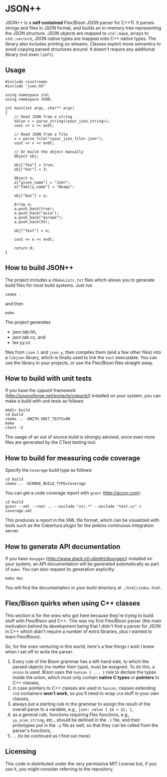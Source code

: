 # JSON++

JSON\+\+ is a **self contained** Flex/Bison JSON parser for C\+\+11. It parses strings and files in JSON format, and builds an in-memory tree representing the JSON structure. JSON objects are mapped to `std::map`s, arrays to `std::vector`s, JSON native types are mapped onto C++ native types. The library also includes printing on streams. Classes exploit move semantics to avoid copying parsed structures around. It doesn't require any additional library (not even `libfl`).

## Usage

	#include <iostream>
	#include "json.hh"
	
	using namespace std;
	using namespace JSON;
	
	int main(int argc, char** argv)
	{
		// Read JSON from a string
		Value v = parse_string(<your_json_string>);
		cout << v << endl;
        
        // Read JSON from a file
		v = parse_file("<your_json_file>.json");
		cout << v << endl;
		
        // Or build the object manually
        Object obj;
    
        obj["foo"] = true;
        obj["bar"] = 3;
    
        Object o;
        o["given_name"] = "John";
        o["family_name"] = "Boags";
    
        obj["baz"] = o;
        
        Array a;
        a.push_back(true);
        a.push_back("asia");
        a.push_back("europe");
        a.push_back(55);
    
        obj["test"] = a;
        
		cout << o << endl;
        
        return 0;
	}

## How to build JSON++

The project includes a `CMakeLists.txt` files which allows you to generate build files for most build systems. Just run

    cmake .    

and then

    make

The project generates 


* json.tab.hh,
* json.tab.cc, and
* lex.yy.cc

files from `json.l` and `json.y`, then compiles them (and a few other files) into a `libjson` library, which is finally used to link the `test` executable. You can use the library in your projects, or use the Flex/Bison files straight away.

## How to build with unit tests

If you have the cppunit framework (http://sourceforge.net/projects/cppunit/) installed on your system, you can make a build with unit tests as follows:

    mkdir build
    cd build
    cmake .. -DWITH_UNIT_TESTS=ON
    make
    ctest -V

The usage of an out of source build is strongly advised, since even more files are generated by the CTest testing tool.   


## How to build for measuring code coverage 

Specify the `Coverage` build type as follows:

    cd build
    cmake .. -DCMAKE_BUILD_TYPE=Coverage

You can get a code coverage report with `gcovr` (http://gcovr.com):

    cd build
    gcovr --xml --root .. --exclude "ut/.*" --exclude "test.cc" > coverage.xml

This produces a report in the XML file format, which can be visualized with tools such as the
Cobertura plugin for the jenkins continuous integration server.
 

## How to generate API documentation

If you have `doxygen` (http://www.stack.nl/~dimitri/doxygen/) installed on your system, an API documentation will be generated automatically as part of `make`. You can also request its generation explicitly:

    make doc

You will find the documentation in your build directory at `./html/index.html`.
 

## Flex/Bison quirks when using C++ classes

This section is for the ones who got here because they're trying to build stuff with Flex/Bison and C\+\+. This was my first Flex/Bison parser (the main motivation behind its development being that I didn't find a parser for JSON in C\+\+ which didn't require a number of extra libraries, plus I wanted to learn Flex/Bison).

So, for the ones venturing in this world, here's a few things I wish I knew when I set off to write the parser.

1. Every rule of the Bison grammar has a left-hand side, to which the parsed objects (no matter their type), must be assigned. To do this, a `union` is used. Bison uses the `%union { ... }` rule to declare the types inside the union, which must only contain **native C types** or **pointers** to C++ classes,
2. in case pointers to C++ classes are used in `%union`, classes extending `std` containers **won't work**, so you'll need to wrap `std` stuff in your own classes,
3. always put a starting rule in the grammar to assign the result of the overall parse to a variable, e.g., `json: value { $$ = $1; }`,
4. as a general rule, functions requiring Flex functions, e.g., `yy_scan_string`, etc., should be defined in the `.l` file, and their prototypes put in the `.y` file as well, so that they can be called from the parser's functions,
5. ... (to be continued as I find out more).

## Licensing

This code is distributed under the very permissive MIT License but, if you use it, you might consider referring to the repository.
